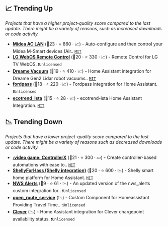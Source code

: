 ## 📈 Trending Up

_Projects that have a higher project-quality score compared to the last update. There might be a variety of reasons, such as increased downloads or code activity._

- <b><a href="https://github.com/georgezhao2010/midea_ac_lan">Midea AC LAN</a></b> (🥇23 ·  ⭐ 860 · 📈) - Auto-configure and then control your Midea M-Smart devices (Air.. <code><a href="http://bit.ly/34MBwT8">MIT</a></code>
- <b><a href="https://github.com/madmicio/LG-WebOS-Remote-Control">LG WebOS Remote Control</a></b> (🥇20 ·  ⭐ 330 · 📈) - Remote Control for LG TV WebOS. <code>❗Unlicensed</code>
- <b><a href="https://github.com/Tasshack/dreame-vacuum">Dreame Vacuum</a></b> (🥇19 ·  ⭐ 410 · 📈) - Home Assistant integration for Dreame Gen2 Lidar robot vacuums.. <code><a href="http://bit.ly/34MBwT8">MIT</a></code>
- <b><a href="https://github.com/itchannel/fordpass-ha">fordpass</a></b> (🥇18 ·  ⭐ 220 · 📈) - Fordpass integration for Home Assistant. <code>❗Unlicensed</code>
- <b><a href="https://github.com/Ludy87/ecotrend-ista">ecotrend_ista</a></b> (🥈15 ·  ⭐ 28 · 📈) - ecotrend-ista Home Assistant Integration. <code><a href="http://bit.ly/34MBwT8">MIT</a></code>

## 📉 Trending Down

_Projects that have a lower project-quality score compared to the last update. There might be a variety of reasons such as decreased downloads or code activity._

- <b><a href="https://github.com/xaviml/controllerx">:video game: ControllerX</a></b> (🥇21 ·  ⭐ 300 · 💤) - Create controller-based automations with ease to.. <code><a href="http://bit.ly/34MBwT8">MIT</a></code>
- <b><a href="https://github.com/StyraHem/ShellyForHASS">ShellyForHass (Shelly integration)</a></b> (🥇20 ·  ⭐ 600 · 📉) - Shelly smart home platform for Home Assistant. <code><a href="http://bit.ly/34MBwT8">MIT</a></code>
- <b><a href="https://github.com/finity69x2/nws_alerts">NWS Alerts</a></b> (🥉9 ·  ⭐ 61 · 📉) - An updated version of the nws_alerts custom integration for.. <code>❗Unlicensed</code>
- <b><a href="{}">open_route_service</a></b> (📉) - Custom Component for Homeassistant Providing Travel Time.. <code>❗Unlicensed</code>
- <b><a href="{}">Clever</a></b> (📉) - Home Assistant integration for Clever chargepoint availability status. <code>❗Unlicensed</code>


